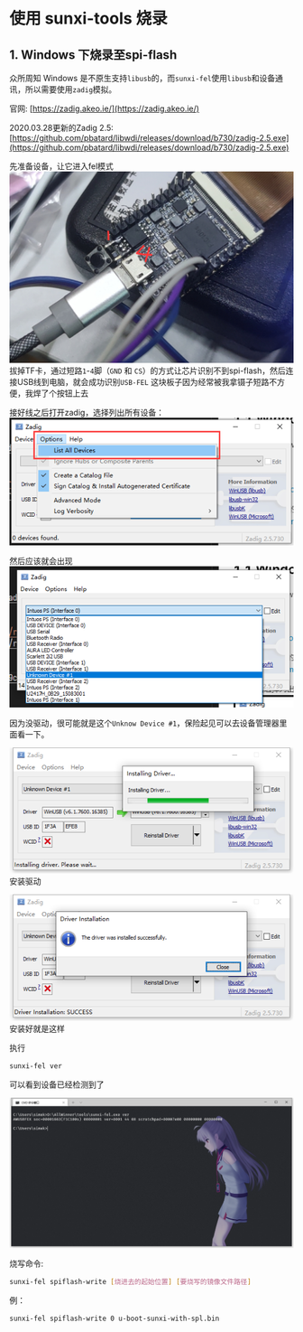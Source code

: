 # 使用 sunxi-tools 烧录

## 1. Windows 下烧录至spi-flash

众所周知 Windows 是不原生支持`libusb`的，而`sunxi-fel`使用`libusb`和设备通讯，所以需要使用`zadig`模拟。

官网:
[https://zadig.akeo.ie/](https://zadig.akeo.ie/)

2020.03.28更新的Zadig 2.5:
[https://github.com/pbatard/libwdi/releases/download/b730/zadig-2.5.exe](https://github.com/pbatard/libwdi/releases/download/b730/zadig-2.5.exe)

先准备设备，让它进入fel模式
![](imgs/07e525161441479aa06dcf763d15aac0.png)
拔掉TF卡，通过短路`1`-`4`脚（`GND` 和 `CS`）的方式让芯片识别不到spi-flash，然后连接USB线到电脑，就会成功识别`USB-FEL`
这块板子因为经常被我拿镊子短路不方便，我焊了个按钮上去


接好线之后打开zadig，选择列出所有设备：
![](imgs/6ff6ddcbb23f4140aa8ff7dd09c1c2c9.png)

然后应该就会出现
![](imgs/36c52083784c4ee181e4105f867bf2fe.png)

因为没驱动，很可能就是这个`Unknow Device #1`，保险起见可以去设备管理器里面看一下。

![](imgs/b32459bb47e94c3289a1559b9073436e.png)
安装驱动

![](imgs/fab79b18adcc4aa38276d2a68994bb03.png)
安装好就是这样


执行
```bash
sunxi-fel ver
```
可以看到设备已经检测到了

![](imgs/4f6f723f30d44d96af806921f43f4394.png)

烧写命令:
```bash
sunxi-fel spiflash-write [烧进去的起始位置] [要烧写的镜像文件路径]
```

例：
```bash
sunxi-fel spiflash-write 0 u-boot-sunxi-with-spl.bin
```